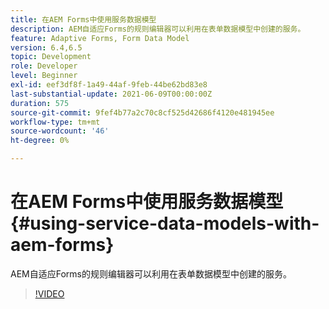 ```yaml
---
title: 在AEM Forms中使用服务数据模型
description: AEM自适应Forms的规则编辑器可以利用在表单数据模型中创建的服务。
feature: Adaptive Forms, Form Data Model
version: 6.4,6.5
topic: Development
role: Developer
level: Beginner
exl-id: eef3df8f-1a49-44af-9feb-44be62bd83e8
last-substantial-update: 2021-06-09T00:00:00Z
duration: 575
source-git-commit: 9fef4b77a2c70c8cf525d42686f4120e481945ee
workflow-type: tm+mt
source-wordcount: '46'
ht-degree: 0%

---
```


# 在AEM Forms中使用服务数据模型{#using-service-data-models-with-aem-forms}

AEM自适应Forms的规则编辑器可以利用在表单数据模型中创建的服务。

>[!VIDEO](https://video.tv.adobe.com/v/17739?quality=12&learn=on)

